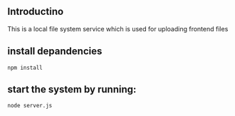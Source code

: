 ## Introductino
This is a local file system service which is used for uploading frontend files
## install depandencies
`npm install`

## start the system by running:
`node server.js`
